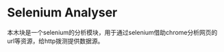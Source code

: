 Selenium Analyser
=================


本木块是一个selenium的分析模块，用于通过selenium借助chrome分析网页的url等资源，给http拨测提供数据源。